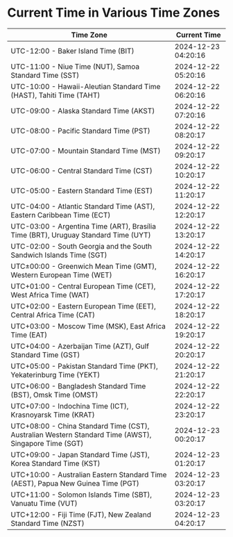 # Current Time in Various Time Zones

| Time Zone | Current Time |
|-----------|--------------|
| UTC-12:00 - Baker Island Time (BIT) | 2024-12-23 04:20:16 |
| UTC-11:00 - Niue Time (NUT), Samoa Standard Time (SST) | 2024-12-22 05:20:16 |
| UTC-10:00 - Hawaii-Aleutian Standard Time (HAST), Tahiti Time (TAHT) | 2024-12-22 06:20:16 |
| UTC-09:00 - Alaska Standard Time (AKST) | 2024-12-22 07:20:16 |
| UTC-08:00 - Pacific Standard Time (PST) | 2024-12-22 08:20:17 |
| UTC-07:00 - Mountain Standard Time (MST) | 2024-12-22 09:20:17 |
| UTC-06:00 - Central Standard Time (CST) | 2024-12-22 10:20:17 |
| UTC-05:00 - Eastern Standard Time (EST) | 2024-12-22 11:20:17 |
| UTC-04:00 - Atlantic Standard Time (AST), Eastern Caribbean Time (ECT) | 2024-12-22 12:20:17 |
| UTC-03:00 - Argentina Time (ART), Brasília Time (BRT), Uruguay Standard Time (UYT) | 2024-12-22 13:20:17 |
| UTC-02:00 - South Georgia and the South Sandwich Islands Time (SGT) | 2024-12-22 14:20:17 |
| UTC±00:00 - Greenwich Mean Time (GMT), Western European Time (WET) | 2024-12-22 16:20:17 |
| UTC+01:00 - Central European Time (CET), West Africa Time (WAT) | 2024-12-22 17:20:17 |
| UTC+02:00 - Eastern European Time (EET), Central Africa Time (CAT) | 2024-12-22 18:20:17 |
| UTC+03:00 - Moscow Time (MSK), East Africa Time (EAT) | 2024-12-22 19:20:17 |
| UTC+04:00 - Azerbaijan Time (AZT), Gulf Standard Time (GST) | 2024-12-22 20:20:17 |
| UTC+05:00 - Pakistan Standard Time (PKT), Yekaterinburg Time (YEKT) | 2024-12-22 21:20:17 |
| UTC+06:00 - Bangladesh Standard Time (BST), Omsk Time (OMST) | 2024-12-22 22:20:17 |
| UTC+07:00 - Indochina Time (ICT), Krasnoyarsk Time (KRAT) | 2024-12-22 23:20:17 |
| UTC+08:00 - China Standard Time (CST), Australian Western Standard Time (AWST), Singapore Time (SGT) | 2024-12-23 00:20:17 |
| UTC+09:00 - Japan Standard Time (JST), Korea Standard Time (KST) | 2024-12-23 01:20:17 |
| UTC+10:00 - Australian Eastern Standard Time (AEST), Papua New Guinea Time (PGT) | 2024-12-23 03:20:17 |
| UTC+11:00 - Solomon Islands Time (SBT), Vanuatu Time (VUT) | 2024-12-23 03:20:17 |
| UTC+12:00 - Fiji Time (FJT), New Zealand Standard Time (NZST) | 2024-12-23 04:20:17 |
